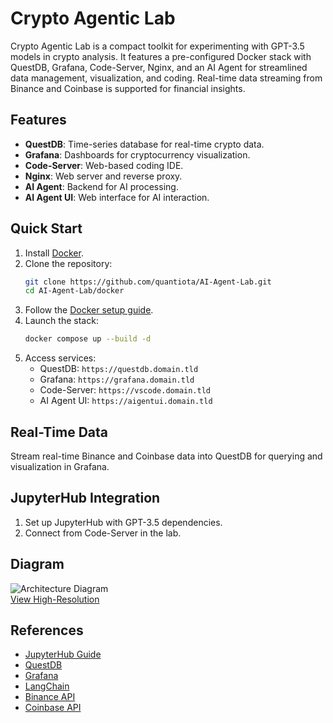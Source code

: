 # Crypto Agentic Lab

Crypto Agentic Lab is a compact toolkit for experimenting with GPT-3.5 models in crypto analysis. It features a pre-configured Docker stack with QuestDB, Grafana, Code-Server, Nginx, and an AI Agent for streamlined data management, visualization, and coding. Real-time data streaming from Binance and Coinbase is supported for financial insights.

## Features

- **QuestDB**: Time-series database for real-time crypto data.
- **Grafana**: Dashboards for cryptocurrency visualization.
- **Code-Server**: Web-based coding IDE.
- **Nginx**: Web server and reverse proxy.
- **AI Agent**: Backend for AI processing.
- **AI Agent UI**: Web interface for AI interaction.

## Quick Start

1. Install [Docker](https://docs.docker.com/get-docker/).
2. Clone the repository:
    ```bash
    git clone https://github.com/quantiota/AI-Agent-Lab.git
    cd AI-Agent-Lab/docker
    ```
3. Follow the [Docker setup guide](https://github.com/quantiota/AI-Agent-Lab/tree/main/docker).
4. Launch the stack:
    ```bash
    docker compose up --build -d
    ```
5. Access services:
    - QuestDB: `https://questdb.domain.tld`
    - Grafana: `https://grafana.domain.tld`
    - Code-Server: `https://vscode.domain.tld`
    - AI Agent UI: `https://aigentui.domain.tld`

## Real-Time Data

Stream real-time Binance and Coinbase data into QuestDB for querying and visualization in Grafana.

## JupyterHub Integration

1. Set up JupyterHub with GPT-3.5 dependencies.
2. Connect from Code-Server in the lab.

## Diagram

![Architecture Diagram](./ai-agent-lab-diagram.png)  
[View High-Resolution](https://raw.githubusercontent.com/quantiota/AI-Agent-Lab/master/ai-agent-lab-diagram.png)

## References

- [JupyterHub Guide](https://code.visualstudio.com/docs/datascience/jupyter-notebooks#_connect-to-a-remote-jupyter-server)
- [QuestDB](https://questdb.io/)
- [Grafana](https://grafana.com/)
- [LangChain](https://python.langchain.com)
- [Binance API](https://binance-docs.github.io/apidocs/)
- [Coinbase API](https://developers.coinbase.com/)
